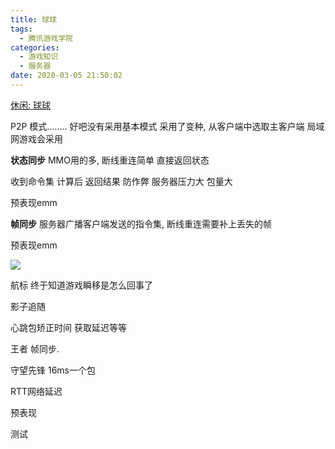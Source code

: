 ```yaml
---
title: 球球
tags:
  - 腾讯游戏学院
categories:
  - 游戏知识
  - 服务器
date: 2020-03-05 21:50:02
---
```


[休闲: 球球](https://gameinstitute.qq.com/course/detail/10110)

P2P 模式........ 好吧没有采用基本模式
采用了变种, 从客户端中选取主客户端 局域网游戏会采用


**状态同步**
MMO用的多, 断线重连简单 直接返回状态

收到命令集 计算后 返回结果 防作弊 服务器压力大 包量大

预表现emm


**帧同步**
服务器广播客户端发送的指令集, 断线重连需要补上丢失的帧

预表现emm

![](https://lsmg-img.oss-cn-beijing.aliyuncs.com/%E8%85%BE%E8%AE%AF%E6%B8%B8%E6%88%8F%E8%AF%BE%E5%A0%82/%E7%8A%B6%E6%80%81%E5%90%8C%E6%AD%A5%E4%B8%8E%E5%B8%A7%E5%90%8C%E6%AD%A5%E5%AF%B9%E6%AF%94.png)

航标
终于知道游戏瞬移是怎么回事了

影子追随

心跳包矫正时间 获取延迟等等


王者 帧同步.

守望先锋 16ms一个包

RTT网络延迟

预表现

测试
